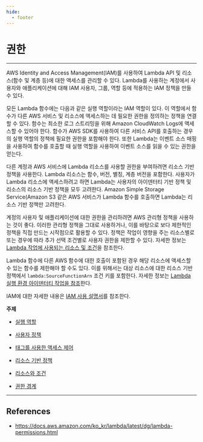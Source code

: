 ```yaml
---
hide:
  - footer
---
```


# 권한

---

AWS Identity and Access Management(IAM)를 사용하여 Lambda API 및 리소스(함수 및 계층 등)에 대한 액세스를 관리할 수 있다. Lambda를 사용하는 계정에서 사용자와 애플리케이션에 대해 IAM 사용자, 그룹, 역할 등에 적용하는 IAM 정책을 만들 수 있다.

모든 Lambda 함수에는 다음과 같은 실행 역할이라는 IAM 역할이 있다. 이 역할에서 함수가 다른 AWS 서비스 및 리소스에 액세스하는 데 필요한 권한을 정의하는 정책을 연결할 수 있다. 함수는 최소한 로그 스트리밍을 위해 Amazon CloudWatch Logs에 액세스할 수 있어야 한다. 함수가 AWS SDK를 사용하여 다른 서비스 API를 호출하는 경우의 실행 역할의 정책에 필요한 권한을 포함해야 한다. 또한 Lambda는 이벤트 소스 매핑을 사용하여 함수를 호출할 때 실행 역할을 사용하여 이벤트 소스를 읽을 수 있는 권한을 얻는다.

다른 계정과 AWS 서비스에 Lambda 리소스를 사용할 권한을 부여하려면 리소스 기반 정책을 사용한다. Lambda 리소스는 함수, 버전, 별칭, 계층 버전을 포함한다. 사용자가 Lambda 리소스에 액세스하려고 하면 Lambda는 사용자의 아이덴터티 기반 정책 및 리소스의 리소스 기반 정책을 모두 고려한다. Amazon Simple Storage Service(Amazon S3 같은 AWS 서비스가 Lambda 함수를 호출하면 Lambda는 리소스 기반 정책만 고려한다.

계정의 사용자 및 애플리케이션에 대한 권한을 관리하려면 AWS 관리형 정책을 사용하는 것이 좋다. 이러한 관리형 정책을 그대로 사용하거나, 이를 바탕으로 보다 제한적인 정책을 직접 만드는 시작점으로 활용할 수 있다. 정책은 작업이 영향을 주는 리소스별로 또는 경우에 따라 추가 선택 조건별로 사용자 권한을 제한할 수 있다. 자세한 정보는 [Lambda 작업에 사용되는 리소스 및 조건](https://docs.aws.amazon.com/ko_kr/lambda/latest/dg/lambda-api-permissions-ref.html)을 참조한다.

Lambda 함수에 다른 AWS 함수에 대한 호출이 포함된 경우 해당 리소스에 액세스할 수 있는 함수를 제한해야 할 수도 있다. 이를 위해서는 대상 리소스에 대한 리소스 기반 정책에서 `lambda:SourceFunctionArn` 조건 키를 포함한다. 자세한 정보는 [Lambda 실행 환경 아이덴터티 작업을 참조](https://docs.aws.amazon.com/ko_kr/lambda/latest/dg/lambda-intro-execution-role.html#permissions-executionrole-source-function-arn)한다.

IAM에 대한 자세한 내용은 [IAM 사용 설명서](https://docs.aws.amazon.com/IAM/latest/UserGuide/introduction.html)를 참조한다.

**주제**

- [실행 역할](https://docs.aws.amazon.com/ko_kr/lambda/latest/dg/lambda-intro-execution-role.html)

- [사용자 정책](https://docs.aws.amazon.com/ko_kr/lambda/latest/dg/access-control-identity-based.html)

- [태그를 사용한 액세스 제어](https://docs.aws.amazon.com/ko_kr/lambda/latest/dg/attribute-based-access-control.html)

- [리소스 기반 정책](https://docs.aws.amazon.com/ko_kr/lambda/latest/dg/access-control-resource-based.html)

- [리소스와 조건](https://docs.aws.amazon.com/ko_kr/lambda/latest/dg/lambda-api-permissions-ref.html)

- [권한 경계](https://docs.aws.amazon.com/ko_kr/lambda/latest/dg/permissions-boundary.html)

---

## References

- <https://docs.aws.amazon.com/ko_kr/lambda/latest/dg/lambda-permissions.html>
